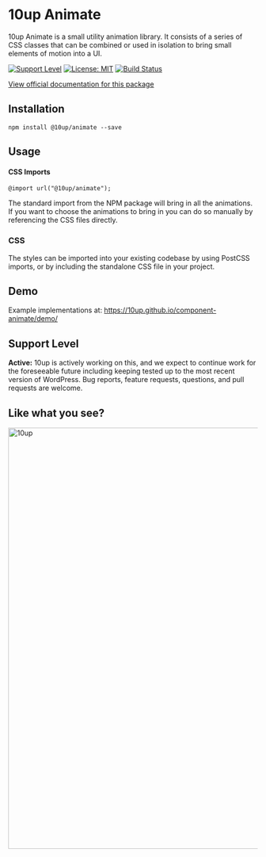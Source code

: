 # 10up Animate

10up Animate is a small utility animation library. It consists of a
series of CSS classes that can be combined or used in isolation to bring small
elements of motion into a UI.

[![Support Level](https://img.shields.io/badge/support-active-green.svg)](#support-level) [![License: MIT](https://img.shields.io/badge/License-MIT-yellow.svg)](https://opensource.org/licenses/MIT) [![Build Status][cli-img]][cli-url]

[cli-img]: https://github.com/10up/component-animate/workflows/Accessibility%20Tests/badge.svg
[cli-url]: https://github.com/10up/component-animate/actions?query=workflow%3A%22Accessibility+Tests%22

[View official documentation for this package](https://baseline.10up.com/component/animate)

## Installation

`npm install @10up/animate --save`

## Usage

#### CSS Imports

`@import url("@10up/animate");`

The standard import from the NPM package will bring in all the animations. If
you want to choose the animations to bring in you can do so manually by
referencing the CSS files directly.

### CSS

 The styles can be imported into your existing codebase by using PostCSS imports, or by including the standalone CSS file in your project.

## Demo

Example implementations at: https://10up.github.io/component-animate/demo/

## Support Level

**Active:** 10up is actively working on this, and we expect to continue work for the foreseeable future including keeping tested up to the most recent version of WordPress.  Bug reports, feature requests, questions, and pull requests are welcome.

## Like what you see?

<a href="http://10up.com/contact/"><img src="https://10updotcom-wpengine.s3.amazonaws.com/uploads/2016/10/10up-Github-Banner.png" width="850" alt="10up"></a>
